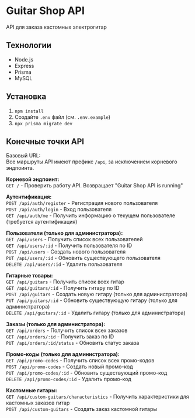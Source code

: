 # Guitar Shop API

API для заказа кастомных электрогитар

## Технологии
- Node.js
- Express
- Prisma
- MySQL

## Установка
1. `npm install`
2. Создайте `.env` файл (см. `.env.example`)
3. `npx prisma migrate dev`

## Конечные точки API
Базовый URL:  
Все маршруты API имеют префикс `/api`, за исключением корневого эндпоинта.

**Корневой эндпоинт:**  
`GET /` - Проверить работу API. Возвращает "Guitar Shop API is running"

**Аутентификация:**  
`POST /api/auth/register` - Регистрация нового пользователя  
`POST /api/auth/login` - Вход пользователя  
`GET /api/auth/me` - Получить информацию о текущем пользователе (требуется аутентификация)

**Пользователи (только для администратора):**  
`GET /api/users` - Получить список всех пользователей  
`GET /api/users/:id` - Получить пользователя по ID  
`POST /api/users` - Создать нового пользователя  
`PUT /api/users/:id` - Обновить существующего пользователя  
`DELETE /api/users/:id` - Удалить пользователя

**Гитарные товары:**  
`GET /api/guitars` - Получить список всех гитар  
`GET /api/guitars/:id` - Получить гитару по ID  
`POST /api/guitars` - Создать новую гитару (только для администратора)  
`PUT /api/guitars/:id` - Обновить существующую гитару (только для администратора)  
`DELETE /api/guitars/:id` - Удалить гитару (только для администратора)

**Заказы (только для администратора):**  
`GET /api/orders` - Получить список всех заказов  
`GET /api/orders/:id` - Получить заказ по ID  
`PUT /api/orders/:id/status` - Обновить статус заказа

**Промо-коды (только для администратора):**  
`GET /api/promo-codes` - Получить список всех промо-кодов  
`POST /api/promo-codes` - Создать новый промо-код  
`PUT /api/promo-codes/:id` - Обновить существующий промо-код  
`DELETE /api/promo-codes/:id` - Удалить промо-код

**Кастомные гитары:**  
`GET /api/custom-guitars/characteristics` - Получить характеристики для кастомных заказов гитар  
`POST /api/custom-guitars` - Создать заказ кастомной гитары